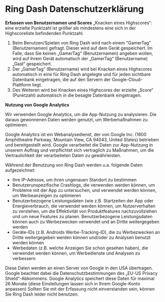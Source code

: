 # Ring Dash Datenschutzerklärung


**Erfassen von Benutzernamen und Scores**
„Knacken eines Highscores“: eine erzielte Punktzahl ist größer als mindestens eine sich in der Highscoreliste befindenden Punktzahl.


1.	Beim Benutzen/Spielen von Ring Dash wird nach einem "GamerTag" (Benutzernamen) gefragt. Dieser wird auf dem Gerät gespeichert. Im Falle, dass Sie keinen „GamerTag“ (Benutzernamen) angeben wollen, wird auf ihrem Gerät automatisch der „GamerTag“ (Benutzername) „Gast“ gespeichert.  
2.	Der „GamerTag“ (Benutzername) wird bei Knacken eines Highscores automatisch in eine für Ring Dash angelegte und für jeden sichtbare Datenbank eingetragen, die auf den Servern der Google-Cloud-Plattform liegt. 
3.	Des Weiteren wird bei Knacken eines Highscores der erzielte „Score“ (Punktzahl) automatisch in die besagte Datenbank eingetragen. 


**Nutzung von Google Analytics**

Wir verwenden Google Analytics, um die App-Nutzung zu analysieren. Die daraus gewonnenen Daten werden genutzt, um Werbemaßnahmen zu optimieren. 

Google Analytics ist ein Webanalysedienst, der von Google Inc. (1600 Amphitheatre Parkway, Mountain View, CA 94043, United States) betrieben und bereitgestellt wird. Google verarbeitet die Daten zur App-Nutzung in unserem Auftrag und verpflichtet sich vertraglich zu Maßnahmen, um die Vertraulichkeit der verarbeiteten Daten zu gewährleisten.

Während der Benutzung von Ring Dash werden u.a. folgende Daten aufgezeichnet:
-	Ihre IP-Adresse, um ihren ungenauen Standort zu bestimmen
-	Benutzerunspezifische Crashlogs, die verwenden werden können, um Probleme mit der App zu untersuchen, und verwendet werden können, um Werbeanzeigen zu optimieren
-	Benutzerbezogene Leistungsdaten (wie z.B. Startzeiten der App oder Energieverbrauch, die verwendet werden können, um Nutzerverhalten zu verstehen, um die Effektivität von Produktfeatures nachzuvollziehen und um neue Features zu planen. Benutzerbezogene Leistungsdaten können auch zu Werbezwecken verwendet und an Dritte weitergegeben werden
-	Geräte-IDs (z.B. Androids Werbe-Tracking-ID), die zu Werbezwecken an Dritte weitergegeben werden können und/oder zu Analysen benutzt werden können
-	Werbedaten (z.B. welche Anzeigen Sie schon gesehen haben), die verwendet werden können, um Werbedienste und Analysen zu verbessern

Diese Daten werden an einen Server von Google in den USA übertragen. Google beachtet dabei die Datenschutzbestimmungen des „EU-US Privacy Shield“-Abkommens.
Google Analytics speichert diese Daten für maximal 26 Monate (diese Einstellungen lassen sich in Ihrem Google-Konto anpassen)
Sollten Sie mit der Erfassung nicht einverstanden sein, können Sie Ring Dash leider nicht benutzen.

